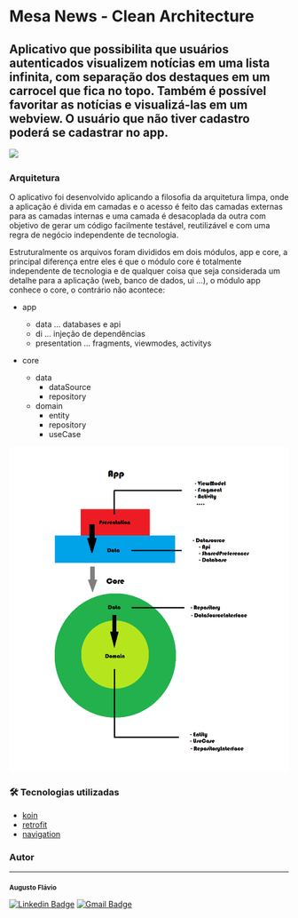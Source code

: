 # Mesa News - Clean Architecture

## Aplicativo que possibilita que usuários autenticados visualizem notícias em uma lista infinita, com separação dos destaques em um carrocel que fica no topo. Também é possível favoritar as notícias e visualizá-las em um webview. O usuário que não tiver cadastro poderá se cadastrar no app.

<img src="https://img.shields.io/github/v/release/augusstoflavio/mesa-news-clean-architecture?style=flat-square" />

### Arquitetura

O aplicativo foi desenvolvido aplicando a filosofia da arquitetura limpa, onde a aplicação é divida em camadas e o acesso é feito das camadas externas para as camadas internas e uma camada é desacoplada da outra com objetivo de gerar um código facilmente testável, reutilizável e com uma regra de negócio independente de tecnologia.

Estruturalmente os arquivos foram divididos em dois módulos, app e core, a principal diferença entre eles é que o módulo core é totalmente independente de tecnologia e de qualquer coisa que seja considerada um detalhe para a aplicação (web, banco de dados, ui ...), o módulo app conhece o core, o contrário não acontece:


- app
	- data
		... databases e api
	- di 
		... injeção de dependências
	- presentation
		... fragments, viewmodes, activitys
	
- core
	- data
		- dataSource
		- repository
	- domain
		- entity
		- repository
		- useCase

![Alt text](architecture.png)

### 🛠 Tecnologias utilizadas

- [koin](https://insert-koin.io/)
- [retrofit](https://square.github.io/retrofit/)
- [navigation](https://developer.android.com/guide/navigation)

### Autor
---

<sub><b>Augusto Flávio</b></sub>

[![Linkedin Badge](https://img.shields.io/badge/-Augusto-blue?style=flat-square&logo=Linkedin&logoColor=white&link=https://www.linkedin.com/in/augusto-flávio-mendonça-07477b60/)](https://www.linkedin.com/in/augusto-flávio-mendonça-07477b60/) 
[![Gmail Badge](https://img.shields.io/badge/augusto.flaviom@gmail.com-c14438?style=flat-square&logo=Gmail&logoColor=white&link=mailto:augusto.flaviom@gmail.com)](mailto:augusto.flaviom@gmail.com)
